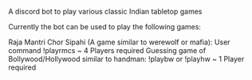 A discord bot to play various classic Indian tabletop games

Currently the bot can be used to play the following games:

Raja Mantri Chor Sipahi (A game similar to werewolf or mafia): User command !playrmcs ~ 4 Players required
Guessing game of Bollywood/Hollywood similar to handman: !playbw or !playhw ~ 1 Player required
